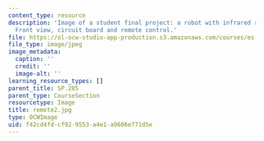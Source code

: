 ```yaml
---
content_type: resource
description: 'Image of a student final project: a robot with infrared remote control.
  Front view, circuit board and remote control.'
file: https://ol-ocw-studio-app-production.s3.amazonaws.com/courses/es-293-lego-robotics-spring-2007/f42cd4fdcf929553a4e1a9606e771d5e_remote2.jpg
file_type: image/jpeg
image_metadata:
  caption: ''
  credit: ''
  image-alt: ''
learning_resource_types: []
parent_title: SP.285
parent_type: CourseSection
resourcetype: Image
title: remote2.jpg
type: OCWImage
uid: f42cd4fd-cf92-9553-a4e1-a9606e771d5e
---
```

